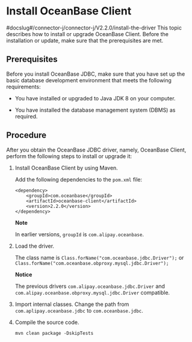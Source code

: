 Install OceanBase Client 
=============================================
#docslug#/connector-j/connector-j/V2.2.0/install-the-driver
This topic describes how to install or upgrade OceanBase Client. Before the installation or update, make sure that the prerequisites are met. 

Prerequisites 
-------------------------------

Before you install OceanBase JDBC, make sure that you have set up the basic database development environment that meets the following requirements:

* You have installed or upgraded to Java JDK 8 on your computer.

  

* You have installed the database management system (DBMS) as required.

  




Procedure 
---------------------------

After you obtain the OceanBase JDBC driver, namely, OceanBase Client, perform the following steps to install or upgrade it:

1. Install OceanBase Client by using Maven. 

   Add the following dependencies to the `pom.xml` file:

   ```unknow
   <dependency>
       <groupId>com.oceanbase</groupId>
       <artifactId>oceanbase-client</artifactId>
       <version>2.2.0</version>
   </dependency>
   ```

   
   **Note**

   

   In earlier versions, `groupId` is `com.alipay.oceanbase`.
   

2. Load the driver. 

   The class name is `Class.forName("com.oceanbase.jdbc.Driver");` or
   `Class.forName("com.oceanbase.obproxy.mysql.jdbc.Driver");`

   
   **Notice**

   

   The previous drivers `com.alipay.oceanbase.jdbc.Driver` and `com.alipay.oceanbase.obproxy.mysql.jdbc.Driver` compatible.
   

3. Import internal classes.
   Change the path from `com.aplipay.oceanbase.jdbc` to `com.oceanbase.jdbc`.

   

4. Compile the source code. 

   ```unknow
   mvn clean package -DskipTests
   ```

   






